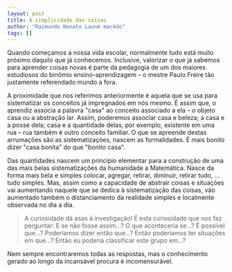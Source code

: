 ```yaml
---
layout: post
title: A simplicidade das coisas
author: "Raimundo Nonato Launé macêdo"
tags: []
---
```


Quando começamos a nossa vida escolar, normalmente tudo está muito próximo daquilo que já conhecemos. Inclusive, valorizar o que já sabemos para aprender coisas novas é parte da pedagogia de um dos maiores estudiosos do binômio ensino-aprendizagem – o mestre Paulo Freire tão justamente referendado mundo a fora.

A proximidade que nos referimos anteriormente é aquela que se usa para sistematizar os conceitos já impregnados em nós mesmo. É assim que, o aprendiz associa a palavra "casa" ao conceito associado a ela – o objeto casa ou a abstração lar. Assim, poderemos associar casa e beleza; a casa e a posse dela; casa e a quantidade delas, por exemplo, existente em uma rua – rua também é outro conceito familiar. O que se apreende destas arrumações são as sistematizações, nascem as formalidades. É mais bonito dizer "casa bonita" do que "bonito casa".


Das quantidades nascem um princípio elementar para a construção de uma das mais belas sistematizações da humanidade a Matemática. Nasce da forma mais bela e simples colocar, agregar, retirar, diminuir, retirar tudo, … tudo simples. Mas, assim como a capacidade de abstrair coisas e situações vai aumentando naquele que se dedica à sistematização das coisas, vão aumentado também o distanciamento da realidade simples e localmente observada no dia a dia.

>A curiosidade dá asas à investigação! É esta curiosidade que nos faz perguntar: E se não fosse assim…? O que aconteceria se…? É possível que…? Poderíamos dizer então que…? Então poderíamos ter situações em que…? Então eu poderia classificar este grupo em…?

Nem sempre encontraremos todas as respostas, mas o conhecimento gerado ao longo da incansável procura é incomensurável.

